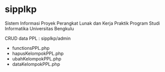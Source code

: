# sipplkp
Sistem Informasi Proyek Perangkat Lunak dan Kerja Praktik Program Studi Informatika Universitas Bengkulu

CRUD data PPL : sipplkp/admin
- functionsPPL.php
- hapusKelompokPPL.php
- ubahKelompokPPL.php
- dataKelompokPPL.php
